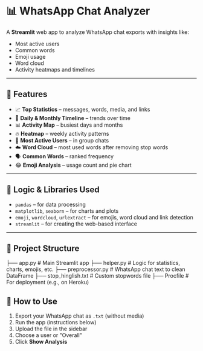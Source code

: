 # 📊 WhatsApp Chat Analyzer

A **Streamlit** web app to analyze WhatsApp chat exports with insights like:
- Most active users
- Common words
- Emoji usage
- Word cloud
- Activity heatmaps and timelines

---

## 🚀 Features

- 📈 **Top Statistics** – messages, words, media, and links
- 📅 **Daily & Monthly Timeline** – trends over time
- 📊 **Activity Map** – busiest days and months
- 🔥 **Heatmap** – weekly activity patterns
- 👑 **Most Active Users** – in group chats
- ☁️ **Word Cloud** – most used words after removing stop words
- 🗣️ **Common Words** – ranked frequency
- 😂 **Emoji Analysis** – usage count and pie chart

---

## 🧠 Logic & Libraries Used

- `pandas` – for data processing
- `matplotlib`, `seaborn` – for charts and plots
- `emoji`, `wordcloud`, `urlextract` – for emojis, word cloud and link detection
- `streamlit` – for creating the web-based interface

---

## 📁 Project Structure


├── app.py                # Main Streamlit app
├── helper.py             # Logic for statistics, charts, emojis, etc.
├── preprocessor.py       # WhatsApp chat text to clean DataFrame
├── stop_hinglish.txt     # Custom stopwords file
├── Procfile              # For deployment (e.g., on Heroku)


## 🧪 How to Use

1. Export your WhatsApp chat as `.txt` (without media)
2. Run the app (instructions below)
3. Upload the file in the sidebar
4. Choose a user or "Overall"
5. Click **Show Analysis**

